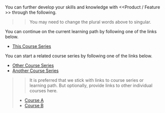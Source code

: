 You can further develop your skills and knowledge with <<Product / Feature >> through the following.

> > You may need to change the plural words above to singular.


You can continue on the current learning path by following one of the links below.

*   [This Course Series](/series/series-name)

You can start a related course series by following one of the links below.

*   [Other Course Series](/series/series-name)
*   [Another Course Series](/series/series-name)


> > It is preferred that we stick with links to course series or learning path.  But optionally, provide links to other individual courses here.
> *   [Course A](/course-name)
> *   [Course B](/course-name)
